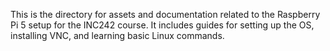 This is the directory for assets and documentation related to the Raspberry Pi 5 setup for the INC242 course. It includes guides for setting up the OS, installing VNC, and learning basic Linux commands.